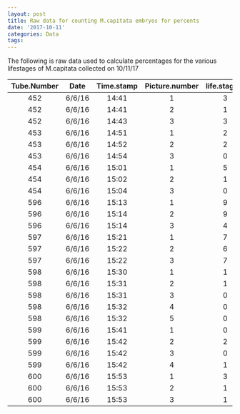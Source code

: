 ```yaml
---
layout: post
title: Raw data for counting M.capitata embryos for percents
date: '2017-10-11'
categories: Data
tags: 
---
```

The following is raw data used to calculate percentages for the various lifestages of M.capitata collected on 10/11/17


| Tube.Number   | Date          | Time.stamp  | Picture.number | life.stage.1  | life.stage.2  | life.stage.4 | life.stage.8 | life.stage.8+ |
| :-----------: |:-------------:| :---------: | :-----------:  | :-----------: | :-----------: |:-----------: | :-----------:| :-----------: |
| 452           |     6/6/16    |    14:41    |        1       |       3       |       0       |      1       |      1       |       0       |
| 452           |     6/6/16    |    14:41    |		   2       |       1       |       0       |      0       |      1       |       0       |
| 452           |     6/6/16    |    14:43    |        3       |       3       |       6       |      0       |      2       |       0       |
| 453           |     6/6/16    |    14:51    |        1       |       2       |       1       |      5       |      2       |       0       |
| 453           |     6/6/16    |    14:52    |        2       |       2       |       1       |      3       |      1       |       0       |
| 453           |     6/6/16    |    14:54    |        3       |       0       |       2       |      0       |      0       |       0       |
| 454           |     6/6/16    |    15:01    |        1       |       5       |       1       |      2       |      1       |       2       |
| 454           |     6/6/16    |    15:02    |        2       |       1       |       0       |      0       |      1       |       0       |
| 454           |     6/6/16    |    15:04    |        3       |       0       |       1       |      2       |      1       |       0       |
| 596           |     6/6/16    |    15:13    |        1       |       9       |       0       |      0       |      0       |       0       |
| 596           |     6/6/16    |    15:14    |        2       |       9       |       0       |      0       |      0       |       0       |
| 596           |     6/6/16    |    15:14    |        3       |       4       |       0       |      0       |      0       |       0       |
| 597           |     6/6/16    |    15:21    |        1       |       7       |       0       |      0       |      0       |       0       |
| 597           |     6/6/16    |    15:22    |        2       |       6       |       0       |      0       |      0       |       0       |
| 597           |     6/6/16    |    15:22    |		   3       |       7       |       0       |      0       |      0       |       0       |
| 598           |     6/6/16    |    15:30    |        1       |       1       |       2       |      0       |      0       |       0       |
| 598           |     6/6/16    |    15:31    |        2       |       1       |       1       |      1       |      1       |       0       |
| 598           |     6/6/16    |    15:31    |        3       |       0       |       1       |      2       |      0       |       0       |
| 598           |     6/6/16    |    15:32    |        4       |       0       |       2       |      4       |      3       |       0       |
| 598           |     6/6/16    |    15:32    |        5       |       0       |       0       |      1       |      1       |       0       |
| 599           |     6/6/16    |    15:41    |        1       |       0       |       2       |      4       |      2       |       1       |
| 599           |     6/6/16    |    15:42    |		   2       |       2       |       4       |      7       |      3       |       0       |
| 599           |     6/6/16    |    15:42    |        3       |       0       |       1       |      2       |      1       |       0       |
| 599           |     6/6/16    |    15:42    |        4       |       1       |       0       |      4       |      1       |       1       |
| 600           |     6/6/16    |    15:53    |        1       |       3       |       3       |      4       |      2       |       0       |
| 600           |     6/6/16    |    15:53    |        2       |       1       |       3       |      2       |      2       |       1       |
| 600           |     6/6/16    |    15:53    |        3       |       1       |       0       |      3       |      1       |       0       |
